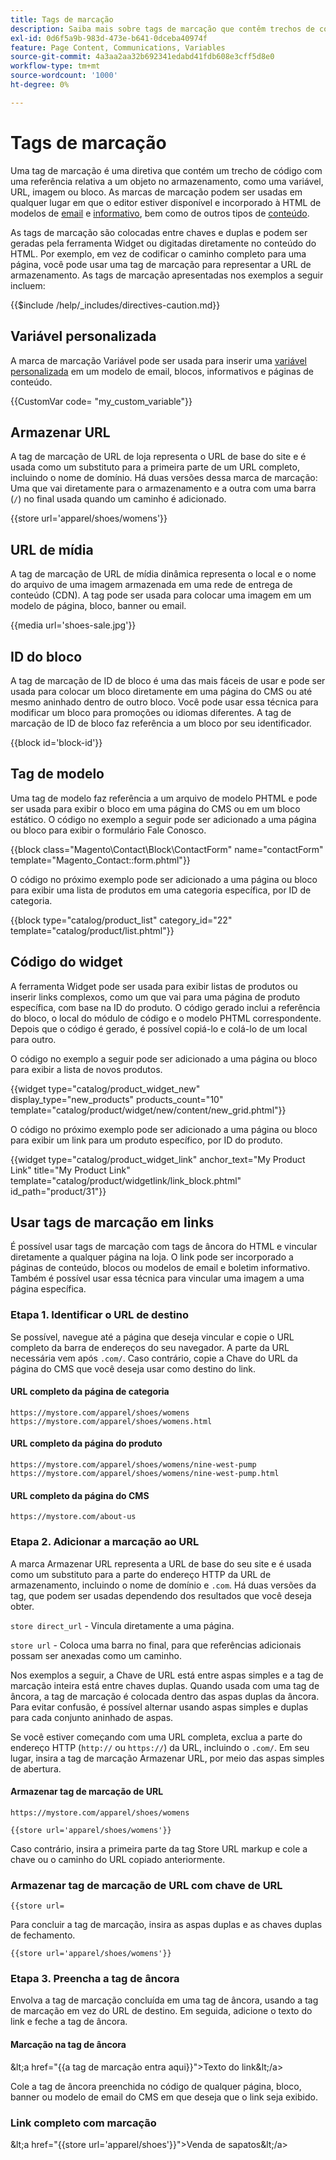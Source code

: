 ```yaml
---
title: Tags de marcação
description: Saiba mais sobre tags de marcação que contêm trechos de código para fazer referência a um objeto em seu armazenamento.
exl-id: 0d6f5a9b-983d-473e-b641-0dceba40974f
feature: Page Content, Communications, Variables
source-git-commit: 4a3aa2aa32b692341edabd41fdb608e3cff5d8e0
workflow-type: tm+mt
source-wordcount: '1000'
ht-degree: 0%

---
```


# Tags de marcação

Uma tag de marcação é uma diretiva que contém um trecho de código com uma referência relativa a um objeto no armazenamento, como uma variável, URL, imagem ou bloco. As marcas de marcação podem ser usadas em qualquer lugar em que o editor estiver disponível e incorporado à HTML de modelos de [email](email-templates.md) e [informativo](../merchandising-promotions/newsletter-template.md), bem como de outros tipos de [conteúdo](../content-design/introduction.md#content).

As tags de marcação são colocadas entre chaves e duplas e podem ser geradas pela ferramenta Widget ou digitadas diretamente no conteúdo do HTML. Por exemplo, em vez de codificar o caminho completo para uma página, você pode usar uma tag de marcação para representar a URL de armazenamento. As tags de marcação apresentadas nos exemplos a seguir incluem:

{{$include /help/_includes/directives-caution.md}}

## Variável personalizada

A marca de marcação Variável pode ser usada para inserir uma [variável personalizada](variables-custom.md) em um modelo de email, blocos, informativos e páginas de conteúdo.

\{\{CustomVar code= &quot;my_custom_variable&quot;}}

## Armazenar URL

A tag de marcação de URL de loja representa o URL de base do site e é usada como um substituto para a primeira parte de um URL completo, incluindo o nome de domínio. Há duas versões dessa marca de marcação: Uma que vai diretamente para o armazenamento e a outra com uma barra (`/`) no final usada quando um caminho é adicionado.

\{\{store url=&#39;apparel/shoes/womens&#39;}}

## URL de mídia

A tag de marcação de URL de mídia dinâmica representa o local e o nome do arquivo de uma imagem armazenada em uma rede de entrega de conteúdo (CDN). A tag pode ser usada para colocar uma imagem em um modelo de página, bloco, banner ou email.

\{\{media url=&#39;shoes-sale.jpg&#39;}}

## ID do bloco

A tag de marcação de ID de bloco é uma das mais fáceis de usar e pode ser usada para colocar um bloco diretamente em uma página do CMS ou até mesmo aninhado dentro de outro bloco. Você pode usar essa técnica para modificar um bloco para promoções ou idiomas diferentes. A tag de marcação de ID de bloco faz referência a um bloco por seu identificador.

\{\{block id=&#39;block-id&#39;}}

## Tag de modelo

Uma tag de modelo faz referência a um arquivo de modelo PHTML e pode ser usada para exibir o bloco em uma página do CMS ou em um bloco estático. O código no exemplo a seguir pode ser adicionado a uma página ou bloco para exibir o formulário Fale Conosco.

\{\{block class=&quot;Magento\Contact\Block\ContactForm&quot; name=&quot;contactForm&quot; template=&quot;Magento_Contact::form.phtml&quot;}}

O código no próximo exemplo pode ser adicionado a uma página ou bloco para exibir uma lista de produtos em uma categoria específica, por ID de categoria.

\{\{block type=&quot;catalog/product_list&quot; category_id=&quot;22&quot; template=&quot;catalog/product/list.phtml&quot;}}

## Código do widget

A ferramenta Widget pode ser usada para exibir listas de produtos ou inserir links complexos, como um que vai para uma página de produto específica, com base na ID do produto. O código gerado inclui a referência do bloco, o local do módulo de código e o modelo PHTML correspondente. Depois que o código é gerado, é possível copiá-lo e colá-lo de um local para outro.

O código no exemplo a seguir pode ser adicionado a uma página ou bloco para exibir a lista de novos produtos.

\{\{widget type=&quot;catalog/product_widget_new&quot; display_type=&quot;new_products&quot; products_count=&quot;10&quot; template=&quot;catalog/product/widget/new/content/new_grid.phtml&quot;}}

O código no próximo exemplo pode ser adicionado a uma página ou bloco para exibir um link para um produto específico, por ID do produto.

\{\{widget type=&quot;catalog/product_widget_link&quot; anchor_text=&quot;My Product Link&quot; title=&quot;My Product Link&quot; template=&quot;catalog/product/widgetlink/link_block.phtml&quot; id_path=&quot;product/31&quot;}}

## Usar tags de marcação em links

É possível usar tags de marcação com tags de âncora do HTML e vincular diretamente a qualquer página na loja. O link pode ser incorporado a páginas de conteúdo, blocos ou modelos de email e boletim informativo. Também é possível usar essa técnica para vincular uma imagem a uma página específica.

### Etapa 1. Identificar o URL de destino

Se possível, navegue até a página que deseja vincular e copie o URL completo da barra de endereços do seu navegador. A parte da URL necessária vem após `.com/`. Caso contrário, copie a Chave do URL da página do CMS que você deseja usar como destino do link.

#### URL completo da página de categoria

`https://mystore.com/apparel/shoes/womens`
`https://mystore.com/apparel/shoes/womens.html`

#### URL completo da página do produto

`https://mystore.com/apparel/shoes/womens/nine-west-pump`
`https://mystore.com/apparel/shoes/womens/nine-west-pump.html`

#### URL completo da página do CMS

`https://mystore.com/about-us`

### Etapa 2. Adicionar a marcação ao URL

A marca Armazenar URL representa a URL de base do seu site e é usada como um substituto para a parte do endereço HTTP da URL de armazenamento, incluindo o nome de domínio e `.com`. Há duas versões da tag, que podem ser usadas dependendo dos resultados que você deseja obter.

`store direct_url` - Vincula diretamente a uma página.

`store url` - Coloca uma barra no final, para que referências adicionais possam ser anexadas como um caminho.

Nos exemplos a seguir, a Chave de URL está entre aspas simples e a tag de marcação inteira está entre chaves duplas. Quando usada com uma tag de âncora, a tag de marcação é colocada dentro das aspas duplas da âncora. Para evitar confusão, é possível alternar usando aspas simples e duplas para cada conjunto aninhado de aspas.

Se você estiver começando com uma URL completa, exclua a parte do endereço HTTP (`http://` ou `https://`) da URL, incluindo o `.com/`. Em seu lugar, insira a tag de marcação Armazenar URL, por meio das aspas simples de abertura.

#### Armazenar tag de marcação de URL

`https://mystore.com/apparel/shoes/womens`

`{{store url='apparel/shoes/womens'}}`

Caso contrário, insira a primeira parte da tag Store URL markup e cole a chave ou o caminho do URL copiado anteriormente.

### Armazenar tag de marcação de URL com chave de URL

`{{store url=`

Para concluir a tag de marcação, insira as aspas duplas e as chaves duplas de fechamento.

`{{store url='apparel/shoes/womens'}}`

### Etapa 3. Preencha a tag de âncora

Envolva a tag de marcação concluída em uma tag de âncora, usando a tag de marcação em vez do URL de destino. Em seguida, adicione o texto do link e feche a tag de âncora.

#### Marcação na tag de âncora

\&lt;a href=&quot;\{\{a tag de marcação entra aqui}}&quot;>Texto do link\&lt;/a>

Cole a tag de âncora preenchida no código de qualquer página, bloco, banner ou modelo de email do CMS em que deseja que o link seja exibido.

### Link completo com marcação

\&lt;a href=&quot;\{\{store url=&#39;apparel/shoes&#39;}}&quot;>Venda de sapatos\&lt;/a>

<!-- Last updated from includes: 2022-08-30 15:36:09 -->
